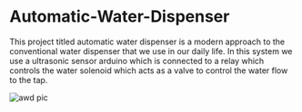 
# Automatic-Water-Dispenser
This project titled automatic water dispenser is a modern approach to the conventional water dispenser that we use in our daily life. In this system we use a ultrasonic sensor arduino which is connected to a relay which controls the water solenoid which acts as a valve to control the water flow to the tap.


![awd pic](https://user-images.githubusercontent.com/55014144/129042288-11bf6c67-7a7a-44f6-ba7b-6d14e015172f.jpeg)


